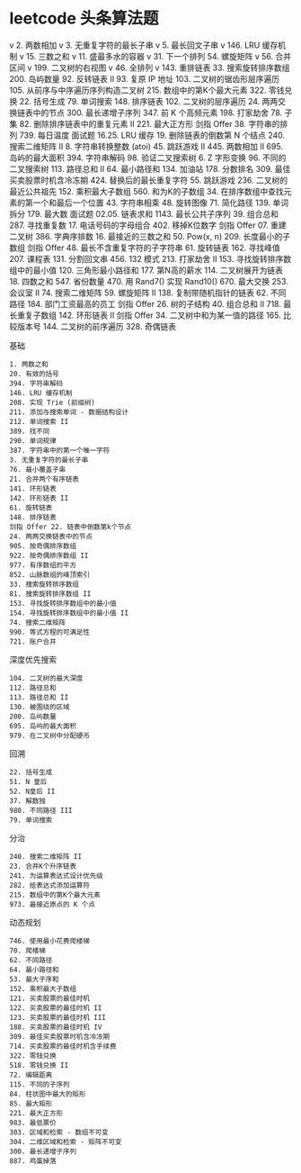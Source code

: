 # leetcode 头条算法题

  v  2. 两数相加
  v  3. 无重复字符的最长子串
  v  5. 最长回文子串
  v  146. LRU 缓存机制
  v  15. 三数之和
  v  11. 盛最多水的容器
  v  31. 下一个排列
    54. 螺旋矩阵
  v  56. 合并区间
  v  199. 二叉树的右视图
  v  46. 全排列
  v  143. 重排链表
    33. 搜索旋转排序数组
    200. 岛屿数量
    92. 反转链表 II
    93. 复原 IP 地址
    103. 二叉树的锯齿形层序遍历
    105. 从前序与中序遍历序列构造二叉树
    215. 数组中的第K个最大元素
    322. 零钱兑换
    22. 括号生成
    79. 单词搜索
    148. 排序链表
    102. 二叉树的层序遍历
    24. 两两交换链表中的节点
    300. 最长递增子序列
    347. 前 K 个高频元素
    198. 打家劫舍
    78. 子集
    82. 删除排序链表中的重复元素 II
    221. 最大正方形
    剑指 Offer 38. 字符串的排列
    739. 每日温度
    面试题 16.25. LRU 缓存
    19. 删除链表的倒数第 N 个结点
    240. 搜索二维矩阵 II
    8. 字符串转换整数 (atoi)
    45. 跳跃游戏 II
    445. 两数相加 II
    695. 岛屿的最大面积
    394. 字符串解码
    98. 验证二叉搜索树
    6. Z 字形变换
    96. 不同的二叉搜索树
    113. 路径总和 II
    64. 最小路径和
    134. 加油站
    178. 分数排名
    309. 最佳买卖股票时机含冷冻期
    424. 替换后的最长重复字符
    55. 跳跃游戏
    236. 二叉树的最近公共祖先
    152. 乘积最大子数组
    560. 和为K的子数组
    34. 在排序数组中查找元素的第一个和最后一个位置
    43. 字符串相乘
    48. 旋转图像
    71. 简化路径
    139. 单词拆分
    179. 最大数
    面试题 02.05. 链表求和
    1143. 最长公共子序列
    39. 组合总和
    287. 寻找重复数
    17. 电话号码的字母组合
    402. 移掉K位数字
    剑指 Offer 07. 重建二叉树
    386. 字典序排数
    16. 最接近的三数之和
    50. Pow(x, n)
    209. 长度最小的子数组
    剑指 Offer 48. 最长不含重复字符的子字符串
    61. 旋转链表
    162. 寻找峰值
    207. 课程表
    131. 分割回文串
    456. 132 模式
    213. 打家劫舍 II
    153. 寻找旋转排序数组中的最小值
    120. 三角形最小路径和
    177. 第N高的薪水
    114. 二叉树展开为链表
    18. 四数之和
    547. 省份数量
    470. 用 Rand7() 实现 Rand10()
    670. 最大交换
    253. 会议室 II
    74. 搜索二维矩阵
    59. 螺旋矩阵 II
    138. 复制带随机指针的链表
    62. 不同路径
    184. 部门工资最高的员工
    剑指 Offer 26. 树的子结构
    40. 组合总和 II
    718. 最长重复子数组
    142. 环形链表 II
    剑指 Offer 34. 二叉树中和为某一值的路径
    165. 比较版本号
    144. 二叉树的前序遍历
    328. 奇偶链表

基础

    1. 两数之和
    20. 有效的括号
    394. 字符串解码
    146. LRU 缓存机制
    208. 实现 Trie (前缀树)
    211. 添加与搜索单词 - 数据结构设计
    212. 单词搜索 II
    389. 找不同
    290. 单词规律
    387. 字符串中的第一个唯一字符
    3. 无重复字符的最长子串
    76. 最小覆盖子串
    21. 合并两个有序链表
    141. 环形链表
    142. 环形链表 II
    61. 旋转链表
    148. 排序链表
    剑指 Offer 22. 链表中倒数第k个节点
    24. 两两交换链表中的节点
    905. 按奇偶排序数组
    922. 按奇偶排序数组 II
    977. 有序数组的平方
    852. 山脉数组的峰顶索引
    33. 搜索旋转排序数组
    81. 搜索旋转排序数组 II
    153. 寻找旋转排序数组中的最小值
    154. 寻找旋转排序数组中的最小值 II
    74. 搜索二维矩阵
    990. 等式方程的可满足性
    721. 账户合并

深度优先搜索
    
    104. 二叉树的最大深度
    112. 路径总和
    113. 路径总和 II
    130. 被围绕的区域
    200. 岛屿数量
    695. 岛屿的最大面积
    979. 在二叉树中分配硬币


回溯
  
    22. 括号生成
    51. N 皇后
    52. N皇后 II
    37. 解数独
    980. 不同路径 III
    79. 单词搜索


分治

    240. 搜索二维矩阵 II
    23. 合并K个升序链表
    241. 为运算表达式设计优先级
    282. 给表达式添加运算符
    215. 数组中的第K个最大元素
    973. 最接近原点的 K 个点

动态规划
    
    746. 使用最小花费爬楼梯
    70. 爬楼梯
    62. 不同路径
    64. 最小路径和
    53. 最大子序和
    152. 乘积最大子数组
    121. 买卖股票的最佳时机
    122. 买卖股票的最佳时机 II
    123. 买卖股票的最佳时机 III
    188. 买卖股票的最佳时机 IV
    309. 最佳买卖股票时机含冷冻期
    714. 买卖股票的最佳时机含手续费
    322. 零钱兑换
    518. 零钱兑换 II
    72. 编辑距离
    115. 不同的子序列
    84. 柱状图中最大的矩形
    85. 最大矩形
    221. 最大正方形
    983. 最低票价
    303. 区域和检索 - 数组不可变
    304. 二维区域和检索 - 矩阵不可变
    300. 最长递增子序列
    887. 鸡蛋掉落